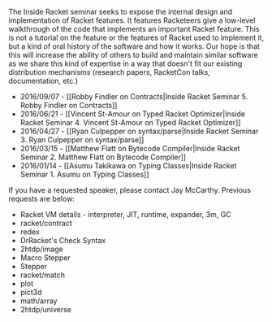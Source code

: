 The Inside Racket seminar seeks to expose the internal design and implementation of Racket features. It features Racketeers give a low-level walkthrough of the code that implements an important Racket feature. This is not a tutorial on the feature or the features of Racket used to implement it, but a kind of oral history of the software and how it works. Our hope is that this will increase the ability of others to build and maintain similar software as we share this kind of expertise in a way that doesn't fit our existing distribution mechanisms (research papers, RacketCon talks, documentation, etc.)

* 2016/09/07 - [[Robby Findler on Contracts|Inside Racket Seminar 5. Robby Findler on Contracts]]
* 2016/06/21 - [[Vincent St-Amour on Typed Racket Optimizer|Inside Racket Seminar 4. Vincent St-Amour on Typed Racket Optimizer]]
* 2016/04/27 - [[Ryan Culpepper on syntax/parse|Inside Racket Seminar 3. Ryan Culpepper on syntax/parse]]
* 2016/03/15 - [[Matthew Flatt on Bytecode Compiler|Inside Racket Seminar 2. Matthew Flatt on Bytecode Compiler]]
* 2016/01/14 - [[Asumu Takikawa on Typing Classes|Inside Racket Seminar 1. Asumu on Typing Classes]]

If you have a requested speaker, please contact Jay McCarthy. Previous requests are below:

* Racket VM details - interpreter, JIT, runtime, expander, 3m, GC
* racket/contract
* redex
* DrRacket's Check Syntax
* 2htdp/image
* Macro Stepper
* Stepper
* racket/match
* plot
* pict3d
* math/array
* 2htdp/universe